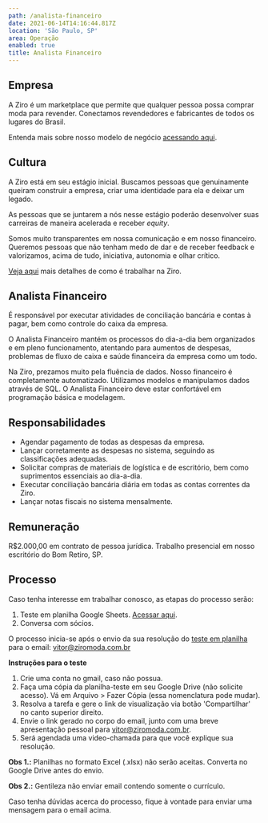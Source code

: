```yaml
---
path: /analista-financeiro
date: 2021-06-14T14:16:44.817Z
location: 'São Paulo, SP'
area: Operação
enabled: true
title: Analista Financeiro
---
```

## Empresa

A Ziro é um marketplace que permite que qualquer pessoa possa comprar moda para revender. Conectamos revendedores e fabricantes de todos os lugares do Brasil.

Entenda mais sobre nosso modelo de negócio <a href='https://bit.ly/2Bs6SjE' target='_blank'>acessando aqui</a>.

## Cultura

A Ziro está em seu estágio inicial. Buscamos pessoas que genuinamente queiram construir a empresa, criar uma identidade para ela e deixar um legado.

As pessoas que se juntarem a nós nesse estágio poderão desenvolver suas carreiras de maneira acelerada e receber _equity_.

Somos muito transparentes em nossa comunicação e em nosso financeiro. Queremos pessoas que não tenham medo de dar e de receber feedback e valorizamos, acima de tudo, iniciativa, autonomia e olhar crítico.

<a href='https://ziro.com.br/vagas/' target='_blank'>Veja aqui</a> mais detalhes de como é trabalhar na Ziro.

## Analista Financeiro

É responsável por executar atividades de conciliação bancária e contas à pagar, bem como controle do caixa da empresa.

O Analista Financeiro mantém os processos do dia-a-dia bem organizados e em pleno funcionamento, atentando para aumentos de despesas, problemas de fluxo de caixa e saúde financeira da empresa como um todo.

Na Ziro, prezamos muito pela fluência de dados. Nosso financeiro é completamente automatizado. Utilizamos modelos e manipulamos dados através de SQL. O Analista Financeiro deve estar confortável em programação básica e modelagem.

## Responsabilidades

* Agendar pagamento de todas as despesas da empresa.
* Lançar corretamente as despesas no sistema, seguindo as classificações adequadas.
* Solicitar compras de materiais de logística e de escritório, bem como suprimentos essenciais ao dia-a-dia.
* Executar conciliação bancária diária em todas as contas correntes da Ziro.
* Lançar notas fiscais no sistema mensalmente.

## Remuneração

R$2.000,00 em contrato de pessoa jurídica. Trabalho presencial em nosso escritório do Bom Retiro, SP.

## Processo

Caso tenha interesse em trabalhar conosco, as etapas do processo serão:

1. Teste em planilha Google Sheets. <a href='https://bit.ly/analista-processos' target='_blank'>Acessar aqui</a>.
2. Conversa com sócios.

O processo inicia-se após o envio da sua resolução do <a href='https://bit.ly/analista-processos' target='_blank'>teste em planilha</a> para o email: vitor@ziromoda.com.br

**Instruções para o teste**

1. Crie uma conta no gmail, caso não possua.
2. Faça uma cópia da planilha-teste em seu Google Drive (não solicite acesso). Vá em Arquivo > Fazer Cópia (essa nomenclatura pode mudar).
3. Resolva a tarefa e gere o link de visualização via botão 'Compartilhar' no canto superior direito.
4. Envie o link gerado no corpo do email, junto com uma breve apresentação pessoal para vitor@ziromoda.com.br.
5. Será agendada uma video-chamada para que você explique sua resolução.

**Obs 1.:** Planilhas no formato Excel (.xlsx) não serão aceitas. Converta no Google Drive antes do envio.

**Obs 2.:** Gentileza não enviar email contendo somente o currículo.

Caso tenha dúvidas acerca do processo, fique à vontade para enviar uma mensagem para o email acima.
